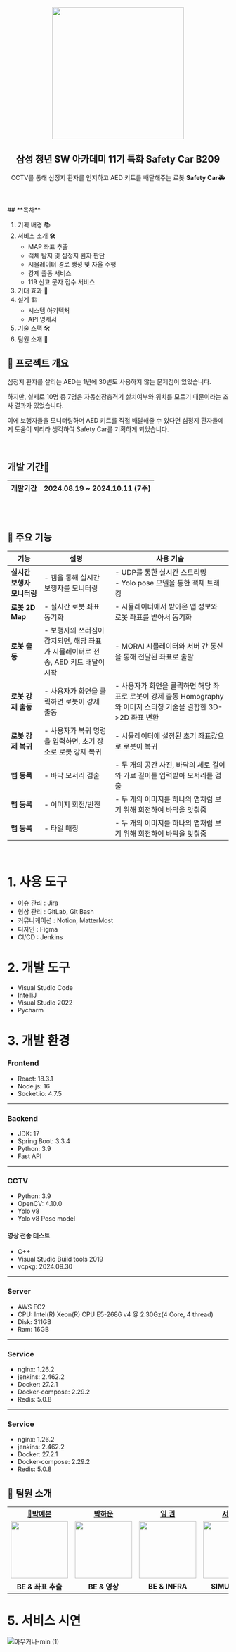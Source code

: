  <div align="center">

<img width="300px" src="https://github.com/user-attachments/assets/33d90d25-fe2f-4411-aa58-9e971deacb6e" />

<br>

<h2>삼성 청년 SW 아카데미 11기 특화 Safety Car B209</h2>

<p>
    CCTV를 통해 심정지 환자를 인지하고
    AED 키트를 배달해주는 로봇 <strong>Safety Car🚑</strong>
</p>

<br/>
<br/>

</div>

<div>
## **목차**

1. 기획 배경 📚
2. 서비스 소개 🛠️
   - MAP 좌표 추출
   - 객체 탐지 및 심정지 환자 판단
   - 시뮬레이터 경로 생성 및 자율 주행
   - 강제 출동 서비스
   - 119 신고 문자 접수 서비스
3. 기대 효과 🌟
4. 설계 🏗️
   - 시스템 아키텍처
   - API 명세서
5. 기술 스택 🛠️
6. 팀원 소개 👥
</div>

<div>

## 💫 프로젝트 개요

심정지 환자를 살리는 AED는 1년에 30번도 사용하지 않는 문제점이 있었습니다.

하지만, 실제로 10명 중 7명은 자동심장충격기 설치여부와 위치를 모르기 때문이라는 조사 결과가 있었습니다.

이에 보행자들을 모니터링하며 AED 키트를 직접 배달해줄 수 있다면 심정지 환자들에게 도움이 되리라 생각하여 Safety Car를 기획하게 되었습니다.

<br/>

<h2> 개발 기간📅</h2>

| 개발기간 | 2024.08.19 ~ 2024.10.11 (7주) |
| -------- | ----------------------------- |

</div>

</div>

<br/>
<br/>

<!-- 기술 스택 -->

## 📌 주요 기능

| **기능**                        | **설명**                                                                                                                                           | **사용 기술**                                                                                                              |
| ------------------------------- | -------------------------------------------------------------------------------------------------------------------------------------------------- | -------------------------------------------------------------------------------------------------------------------------- |
| **실시간 보행자 모니터링**          | - 캠을 통해 실시간 보행자를 모니터링<br>                                     | - UDP를 통한 실시간 스트리밍<br>- Yolo pose 모델을 통한 객체 트래킹                                                                |
| **로봇 2D Map** | - 실시간 로봇 좌표 동기화<br>                                                                     | - 시뮬레이터에서 받아온 맵 정보와 로봇 좌표를 받아서 동기화                                                                                             |
| **로봇 출동**                    | - 보행자의 쓰러짐이 감지되면, 해당 좌표가 시뮬레이터로 전송, AED 키트 배달이 시작                                                                                                     | - MORAI 시뮬레이터와 서버 간 통신을 통해 전달된 좌표로 출발                                                |
| **로봇 강제 출동**        | - 사용자가 화면을 클릭하면 로봇이 강제 출동<br>                                                                                    | - 사용자가 화면을 클릭하면 해당 좌표로 로봇이 강제 출동 Homography와 이미지 스티칭 기술을 결합한 3D->2D 좌표 변환                                                                                         |
| **로봇 강제 복귀**               | - 사용자가 복귀 명령을 입력하면, 초기 장소로 로봇 강제 복귀<br>                               | - 시뮬레이터에 설정된 초기 좌표값으로 로봇이 복귀 |
| **맵 등록**             | - 바닥 모서리 검출<br>                                                                        | - 두 개의 공간 사진, 바닥의 세로 길이와 가로 길이를 입력받아 모서리를 검출            |
| **맵 등록**          | - 이미지 회전/반전                                                              | - 두 개의 이미지를 하나의 맵처럼 보기 위해 회전하여 바닥을 맞춰줌                                                                                      |
| **맵 등록**          | - 타일 매칭                                                              | - 두 개의 이미지를 하나의 맵처럼 보기 위해 회전하여 바닥을 맞춰줌                                                                                      |

<br/>


# 1. 사용 도구
- 이슈 관리 : Jira
- 형상 관리 : GitLab, Git Bash
- 커뮤니케이션 : Notion, MatterMost
- 디자인 : Figma
- CI/CD : Jenkins

# 2. 개발 도구
- Visual Studio Code
- IntelliJ
- Visual Studio 2022
- Pycharm


# 3. 개발 환경
### Frontend 
- React: 18.3.1   
- Node.js: 16   
- Socket.io: 4.7.5

---
### Backend
- JDK: 17  
- Spring Boot: 3.3.4  
- Python: 3.9  
- Fast API

---
### CCTV
- Python: 3.9  
- OpenCV: 4.10.0  
- Yolo v8  
- Yolo v8 Pose model  

#### 영상 전송 테스트
- C++  
- Visual Studio Build tools 2019  
- vcpkg: 2024.09.30  

---
### Server    
- AWS EC2  
- CPU: Intel(R) Xeon(R) CPU E5-2686 v4 @ 2.30Gz(4 Core, 4 thread)  
- Disk: 311GB  
- Ram: 16GB

---

### Service
- nginx: 1.26.2    
- jenkins: 2.462.2     
- Docker: 27.2.1  
- Docker-compose: 2.29.2  
- Redis: 5.0.8

---

### Service
- nginx: 1.26.2    
- jenkins: 2.462.2     
- Docker: 27.2.1  
- Docker-compose: 2.29.2  
- Redis: 5.0.8

## 👥 팀원 소개

<table>
<tr>
    <td align="center"><a href="https://github.com/shanaid"><b>👑박예본</b></a></td>
    <td align="center"><a href="https://github.com/poow810"><b>박하운</b></a></td>
    <td align="center"><a href="https://github.com/boeunyoon"><b>임 권</b></a></td>
    <td align="center"><a href="https://github.com/Geunbeom"><b>서근범</b></a></td>
    <td align="center"><a href="https://github.com/ssuinh"><b>홍수인</b></a></td>
    <td align="center"><a href="https://github.com/"><b>황용주</b></a></td>
  </tr>
 <tr>
     <td align="center"><a href="https://github.com/shanaid"><img src="https://avatars.githubusercontent.com/shanaid" width="130px;" alt=""></a></td>
    <td align="center"><a href="https://github.com/poow810"><img src="https://avatars.githubusercontent.com/poow810" width="130px;" alt=""></a></td>
    <td align="center"><a href="https://github.com/Al17OTON"><img src="https://avatars.githubusercontent.com/Al17OTON" width="130px;" alt=""></a></td>
    <td align="center"><a href="https://github.com/Geunbeom"><img src="https://avatars.githubusercontent.com/Geunbeom" width="130px;" alt=""></a></td>
    <td align="center"><a href="https://github.com/ssuinh"><img src="https://avatars.githubusercontent.com/ssuinh" width="130px;" alt=""></a></td>
    <td align="center"><a href="https://github.com/"><img src="https://avatars.githubusercontent.com/" width="130px;" alt=""></a></td>

  </tr>
  <tr>
    <td align="center"><b>BE & 좌표 추출</b></a></td>
    <td align="center"><b>BE & 영상</b></a></td>
    <td align="center"><b>BE & INFRA</b></a></td>
    <td align="center"><b>SIMULATOR</b></a></td>
    <td align="center"><b>FE & 영상</b></a></td>
    <td align="center"><b>SIMULATOR</b></a></td>
  </tr>
</table>

# 5. 서비스 시연
![아무거나-min (1)](https://github.com/user-attachments/assets/b07ff352-dc21-439e-87ca-9c0d08e51016)







